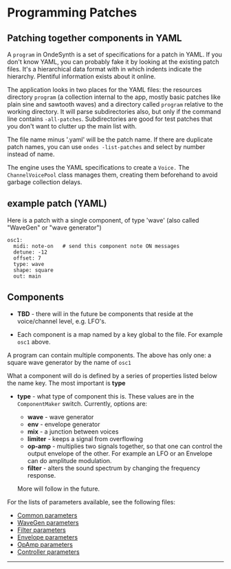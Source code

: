 
# Programming Patches

## Patching together components in YAML

 A `program` in OndeSynth is a set of specifications for a patch in YAML. If you don't know YAML, you can probably fake it by looking at the existing patch files. It's a hierarchical data format with in which indents indicate the hierarchy. Plentiful information exists about it online. 
 
 The application looks in two places for the YAML files: the resources directory `program` (a collection internal to the app, mostly basic patches like plain sine and sawtooth waves) and a directory called `program` relative to the working directory. It will parse subdirectories also, but only if the command line contains `-all-patches`. Subdirectories are good for test patches that you don't want to clutter up the main list with.
 
 The file name minus '.yaml' will be the patch name. If there are duplicate patch names, you can use `ondes -list-patches` and select by number instead of name.
 
The engine uses the YAML specifications to create a `Voice.` The `ChannelVoicePool` class manages them, creating them beforehand to avoid garbage collection delays. 
 
## example patch (YAML) 
Here is a patch with a single component, of type 'wave' (also called "WaveGen" or "wave generator")
 ```
 osc1:
   midi: note-on   # send this component note ON messages
   detune: -12
   offset: 7 
   type: wave
   shape: square
   out: main
```

## Components 

 - **TBD** - there will in the future be components that reside at the voice/channel level, e.g. LFO's.  
 
 - Each component is a map named by a key global to the file. For example `osc1` above.

A program can contain multiple components. The above has only one: a square wave generator by the name of `osc1`

What a component will do is defined by a series of properties listed below the name key. The most important is **type**

 - **type** - what type of component this is.  These values are in the `ComponentMaker` switch. Currently, options are:
    - **wave**  - wave generator
    - **env** - envelope generator
    - **mix** - a junction between voices
    - **limiter** - keeps a signal from overflowing
    - **op-amp** - multiplies two signals together, so that one can control the output envelope of the other. For example an LFO or an Envelope can do amplitude modulation.
    - **filter** - alters the sound spectrum by changing the frequency response.

    
   More will follow in the future.
   
For the lists of parameters available, see the following files:

 - [Common parameters](Common.md)
 - [WaveGen parameters](WaveGen.md)
 - [Filter parameters](Filter.md)  
 - [Envelope parameters](Envelope.md)
 - [OpAmp parameters](OpAmp.md)
 - [Controller parameters](Controller.md)
    
 ----
 
       
    
   
 




